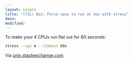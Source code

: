 ```yaml
---
layout: single
title: "(TIL) Nix: Force cpus to run at max with stress"
date:
modified:
---
```


To make your 4 CPUs run flat out for 60 seconds:

```bash
stress --cpu 4 --timeout 60s
```

Via [unix.stackexchange.com](https://unix.stackexchange.com/q/432261/198328).
